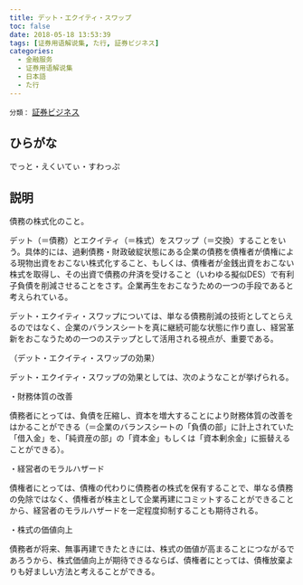 ```yaml
---
title: デット・エクイティ・スワップ
toc: false
date: 2018-05-18 13:53:39
tags: [证券用语解说集, た行, 証券ビジネス]
categories:
  - 金融服务
  - 证券用语解说集
  - 日本語
  - た行
---
```


`分類：` [証券ビジネス](/tags/証券ビジネス/)

## ひらがな

でっと・えくいてぃ・すわっぷ

## 説明

債務の株式化のこと。

デット（＝債務）とエクイティ（＝株式）をスワップ（＝交換）することをいう。具体的には、過剰債務・財政破綻状態にある企業の債務を債権者が債権による現物出資をおこない株式化すること、もしくは、債権者が金銭出資をおこない株式を取得し、その出資で債務の弁済を受けること（いわゆる擬似DES）で有利子負債を削減させることをさす。企業再生をおこなうための一つの手段であると考えられている。

デット・エクイティ・スワップについては、単なる債務削減の技術としてとらえるのではなく、企業のバランスシートを真に継続可能な状態に作り直し、経営革新をおこなうための一つのステップとして活用される視点が、重要である。

（デット・エクイティ・スワップの効果）

デット・エクイティ・スワップの効果としては、次のようなことが挙げられる。

・財務体質の改善

債務者にとっては、負債を圧縮し、資本を増大することにより財務体質の改善をはかることができる（＝企業のバランスシートの「負債の部」に計上されていた「借入金」を、「純資産の部」の「資本金」もしくは「資本剰余金」に振替えることができる）。

・経営者のモラルハザード

債権者にとっては、債権の代わりに債務者の株式を保有することで、単なる債務の免除ではなく、債権者が株主として企業再建にコミットすることができることから、経営者のモラルハザードを一定程度抑制することも期待される。

・株式の価値向上

債務者が将来、無事再建できたときには、株式の価値が高まることにつながるであろうから、株式価値向上が期待できるならば、債権者にとっては、債権放棄よりも好ましい方法と考えることができる。
